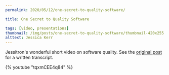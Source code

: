 ```yaml
---
permalink: 2020/05/12/one-secret-to-quality-software/

title: One Secret to Quality Software

tags: [video, presentations]
thumbnail: /img/posts/one-secret-to-quality-software/thumbnail-420x255.webp
alttext: Jessica Kerr
---
```


Jessitron's wonderful short video on software quality. See the <a href="https://jessitron.com/2020/05/08/one-secret-to-quality-software/">original post</a>
for a written transcript.

{% youtube "tqxmCEE4q84" %}
